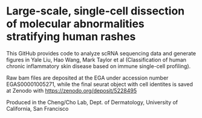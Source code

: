 # Large-scale, single-cell dissection of molecular abnormalities stratifying human rashes

This GitHub provides code to analyze scRNA sequencing data and generate figures in Yale Liu, Hao Wang, Mark Taylor et al (Classification of human chronic inflammatory skin disease based on immune single-cell profiling).

Raw bam files are deposited at the EGA under accession number EGAS00001005271, while the final seurat object with cell identites is saved at Zenodo with https://zenodo.org/deposit/5228495

Produced in the Cheng/Cho Lab, Dept. of Dermatology, University of California, San Francisco
